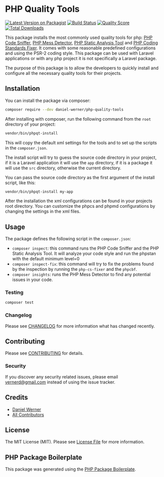 # PHP Quality Tools

[![Latest Version on Packagist](https://img.shields.io/packagist/v/daniel-werner/php-quality-tools.svg?style=flat-square)](https://packagist.org/packages/daniel-werner/php-quality-tools)
[![Build Status](https://img.shields.io/travis/daniel-werner/php-quality-tools/master.svg?style=flat-square)](https://travis-ci.org/daniel-werner/php-quality-tools)
[![Quality Score](https://img.shields.io/scrutinizer/g/daniel-werner/php-quality-tools.svg?style=flat-square)](https://scrutinizer-ci.com/g/daniel-werner/php-quality-tools)
[![Total Downloads](https://img.shields.io/packagist/dt/daniel-werner/php-quality-tools.svg?style=flat-square)](https://packagist.org/packages/daniel-werner/php-quality-tools)

This package installs the most commonly used quality tools for php: [PHP Code Sniffer](https://github.com/squizlabs/PHP_CodeSniffer),
 [PHP Mess Detector](https://phpmd.org/), [PHP Static Analysis Tool](https://github.com/phpstan/phpstan) and [PHP Coding Standards Fixer](https://github.com/FriendsOfPHP/PHP-CS-Fixer).
 It comes with some reasonable predefined configurations and using the PSR-2 coding style. This package can be used with Laravel applications or with any php project it is not specifically a Laravel package.

 The purpose of this package is to allow the developers to quickly install and configure
 all the necessary quality tools for their projects.

## Installation

You can install the package via composer:

```bash
composer require --dev daniel-werner/php-quality-tools
```

After installing with composer, run the following command from the `root` directory of your project:

```bash
vendor/bin/phpqt-install
```

This will copy the default xml settings for the tools and to set up the scripts in the `composer.json`.

The install script will try to guess the source code directory in your project,
if it is a Laravel application it will use the `app` directory, if it is a package
it will use the `src` directory, otherwise the current directory.

You can pass the source code directory as the first argument of the install script, like this:

```bash
vendor/bin/phpqt-install my-app
```

After the installation the xml configurations can be found in your projects root directory.
 You can customize the phpcs and phpmd configurations by changing the settings in the xml files.

## Usage

The package defines the following script in the `composer.json`:
- `composer inspect`: this command runs the PHP Code Sniffer and the PHP Static Analysis Tool.
It will analyze your code style and run the phpstan with the default minimum level=0
- `composer inspect-fix`: this command will try to fix the problems found by the inspection
by running the `php-cs-fixer` and the `phpcbf`.
- `composer insights`: runs the PHP Mess Detector to find any potential issues in your code.

### Testing

``` bash
composer test
```

### Changelog

Please see [CHANGELOG](CHANGELOG.md) for more information what has changed recently.

## Contributing

Please see [CONTRIBUTING](CONTRIBUTING.md) for details.

### Security

If you discover any security related issues, please email vernerd@gmail.com instead of using the issue tracker.

## Credits

- [Daniel Werner](https://github.com/daniel-werner)
- [All Contributors](../../contributors)

## License

The MIT License (MIT). Please see [License File](LICENSE.md) for more information.

## PHP Package Boilerplate

This package was generated using the [PHP Package Boilerplate](https://laravelpackageboilerplate.com).
